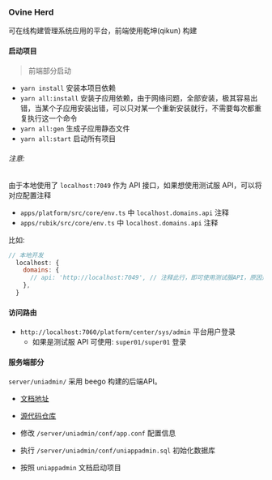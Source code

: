 ### Ovine Herd

可在线构建管理系统应用的平台，前端使用乾坤(qikun) 构建

#### 启动项目

> 前端部分启动

- `yarn install` 安装本项目依赖
- `yarn all:install` 安装子应用依赖，由于网络问题，全部安装，极其容易出错，当某个子应用安装出错，可以只对某一个重新安装就行，不需要每次都重复执行这一个命令
- `yarn all:gen` 生成子应用静态文件
- `yarn all:start` 启动所有项目

###### 注意:

由于本地使用了 `localhost:7049` 作为 API 接口，如果想使用测试服 API，可以将对应配置注释

- `apps/platform/src/core/env.ts` 中 `localhost.domains.api` 注释
- `apps/rubik/src/core/env.ts` 中 `localhost.domains.api` 注释

比如:

```javascript
// 本地开发
  localhost: {
    domains: {
      // api: 'http://localhost:7049', // 注释此行，即可使用测试服API，原因是默认就是测试服务器的 API
    },
  }
```

#### 访问路由

- `http://localhost:7060/platform/center/sys/admin` 平台用户登录
  - 如果是测试服 API 可使用: `super01/super01` 登录

#### 服务端部分

`server/uniadmin/` 采用 beego 构建的后端API。 

- [文档地址](http://doc.uniappadmin.cn/docs/baser_service/explain)
- [源代码仓库](https://gitee.com/uniappadmin/uniappadmin)

- 修改 `/server/uniadmin/conf/app.conf` 配置信息
- 执行 `/server/uniadmin/conf/uniappadmin.sql` 初始化数据库
- 按照 `uniappadmin` 文档启动项目
